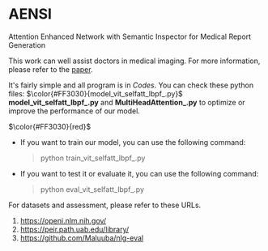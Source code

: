# AENSI
Attention Enhanced Network with Semantic Inspector for Medical Report Generation

This work can well assist doctors in medical imaging. For more information, please refer to the [paper](https://github.com/CH-YellowOrange/AENSI/tree/main/Paper).

It's fairly simple and all program is in *Codes*. You can check these python files: $\color{#FF3030}{model_vit_selfatt_lbpf_.py}$
**model_vit_selfatt_lbpf_.py** and **MultiHeadAttention_.py** to optimize or improve the performance of our model.

$\color{#FF3030}{red}$



* If you want to train our model, you can use the following command:
  > python train_vit_selfatt_lbpf_.py

* If you want to test it or evaluate it, you can use the following command:
  > python eval_vit_selfatt_lbpf_.py

For datasets and assessment, please refer to these URLs.
1. https://openi.nlm.nih.gov/
2. https://peir.path.uab.edu/library/
3. https://github.com/Maluuba/nlg-eval
